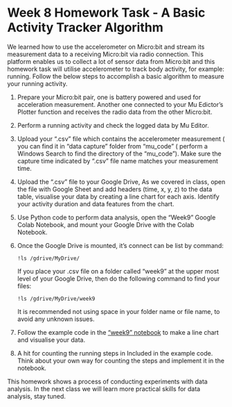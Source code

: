 # Week 8 Homework Task - A Basic Activity Tracker Algorithm

We learned how to use the accelerometer on Micro:bit and stream its measurement data to a receiving Micro:bit via radio connection. This platform enables us to collect a lot of sensor data from Micro:bit and this homework task will utilise accelerometer to track body activity, for example: running. Follow the below steps to accomplish a basic algorithm to measure your running activity.

1. Prepare your Micro:bit pair, one is battery powered and used for acceleration measurement. Another one connected to your Mu Edictor’s Plotter function and receives the radio data from the other Micro:bit. 
1. Perform a running activity and check the logged data by Mu Editor. 
1. Upload your “.csv” file which contains the accelerometer measurement ( you can find it in “data capture” folder from “mu_code” ( perform a Windows Search to find the directory of the “mu_code”). Make sure the capture time indicated by “.csv” file name matches your measurement time. 
1. Upload the “.csv” file to your Google Drive, As we covered in class, open the file with Google Sheet and add headers (time, x, y, z)  to the data table, visualise your data by creating a line chart for each axis. Identify your activity duration and data features from the chart.
1. Use Python code to perform data analysis, open the “Week9” Google Colab Notebook, and mount your Google Drive with the Colab Notebook. 
1. Once the Google Drive is mounted, it’s connect can be list by command: 
   
   `!ls /gdrive/MyDrive/`

	If you place your .csv file on a folder called “week9” at the upper most level of your Google Drive, then do the following command to find your files: 
   
   `!ls /gdrive/MyDrive/week9` 

	It is recommended not using space in your folder name or file name, to avoid any unknown issues. 

1. Follow the example code in the [“week9” notebook](https://colab.research.google.com/drive/1h3fyUBxoZIMwPFhXYsNyx2oHeNB6hMUE?usp=sharing) to make a line chart and visualise your data. 
1. A hit for counting the running steps in Included in the example code. Think about your own way for counting the steps and implement it in the notebook. 

This homework shows a process of conducting experiments with data analysis. In the next class we will learn more practical skills for data analysis, stay tuned. 

